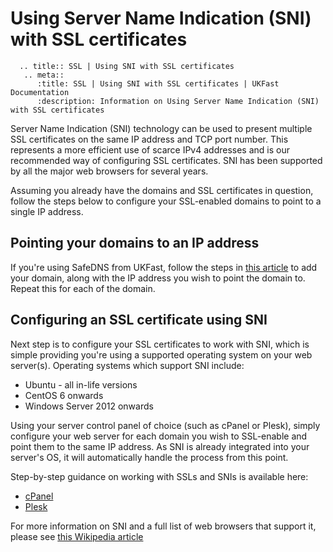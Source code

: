 # Using Server Name Indication (SNI) with SSL certificates

```eval_rst
  .. title:: SSL | Using SNI with SSL certificates
   .. meta::
      :title: SSL | Using SNI with SSL certificates | UKFast Documentation
      :description: Information on Using Server Name Indication (SNI) with SSL certificates
```

Server Name Indication (SNI) technology can be used to present multiple SSL certificates on the same IP address and TCP port number.  This represents a more efficient use of scarce IPv4 addresses and is our recommended way of configuring SSL certificates.  SNI has been supported by all the major web browsers for several years.

Assuming you already have the domains and SSL certificates in question, follow the steps below to configure your SSL-enabled domains to point to a single IP address.

## Pointing your domains to an IP address

If you're using SafeDNS from UKFast, follow the steps in [this article](/domains/safedns/addnewdomain) to add your domain, along with the IP address you wish to point the domain to.  Repeat this for each of the domain.

## Configuring an SSL certificate using SNI

Next step is to configure your SSL certificates to work with SNI, which is simple providing you're using a supported operating system on your web server(s).  Operating systems which support SNI include:

- Ubuntu - all in-life versions
- CentOS 6 onwards
- Windows Server 2012 onwards

Using your server control panel of choice (such as cPanel or Plesk), simply configure your web server for each domain you wish to SSL-enable and point them to the same IP address.  As SNI is already integrated into your server's OS, it will automatically handle the process from this point.

Step-by-step guidance on working with SSLs and SNIs is available here:

- [cPanel](https://documentation.cpanel.net/display/ALD/Install+an+SSL+Certificate+on+a+Domain#InstallanSSLCertificateonaDomain-SNIandmultiplecertificates)
- [Plesk](https://support.plesk.com/hc/en-us/articles/213944545-How-to-activate-the-SNI-support-on-the-Plesk-server-)

For more information on SNI and a full list of web browsers that support it, please see [this Wikipedia article](https://en.wikipedia.org/wiki/Server_Name_Indication)
